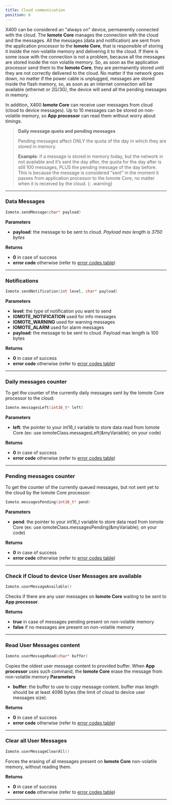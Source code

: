 ```yaml
---
title: Cloud communication
position: 6
---
```


X400 can be considered an "always on" device, permanently connected with the cloud. The **Iomote Core** manages the connection with the cloud and the messages. All the messages (data and notification) are sent from the application processor to the **Iomote Core**, that is responsible of storing it inside the non-volatile memory and delivering it to the cloud. If there is some issue with the connection is not a problem, because all the messages are stored inside the non volatile memory. So, as soon as the application processor send them to the **Iomote Core**, they are permanently stored until they are not correctly delivered to the cloud. No matter if the network goes down, no matter if the power cable is unplugged, messages are stored inside the flash memory, so, as soon as an internet connection will be available (ethernet or 2G/3G), the device will send all the pending messages in memory.

In addition, X400 **Iomote Core** can receive user messages from cloud (cloud to device messages). Up to 10 messages can be stored on non-volatile memory, so **App processor** can read them without worry about _timings_.


>**Daily message quota and pending messages**
>
>Pending messages affect ONLY the quota of the day in which they are stored in memory. 
>
>**Example**: if a message is stored in memory today, but the network in not available and it’s sent the day after, the quota for the day after is still 100 messages, PLUS the pending message of the day before. This is because the message is considered “sent” in the moment it passes from application processor to the Iomote Core, no matter when it is received by the cloud. 
{: .warning}


---


### **Data Messages**
~~~ cpp
Iomote.sendMessage(char* payload)
~~~
**Parameters**
- **payload**: the message to be sent to cloud. *Payload max length is 3750 bytes*

**Returns**
- **0** in case of success
- **error code** otherwise (refer to [error codes table](/#arduino08_ErrorCodes))


---


### **Notifications**
~~~ cpp
Iomote.sendNotification(int level, char* payload)
~~~
**Parameters**
- **level**: the type of notification you want to send
 - **IOMOTE_NOTIFICATION** used for info messages
 - **IOMOTE_WARNING** used for warning messages
 - **IOMOTE_ALARM** used for alarm messages
- **payload**: the message to be sent to cloud. Payload max length is 100 bytes

**Returns**
- **0** in case of success
- **error code** otherwise (refer to [error codes table](/#arduino08_ErrorCodes))


---


### **Daily messages counter**
To get the counter of the currently daily messages sent by the Iomote Core processor to the cloud:
~~~ cpp
Iomote.messagesLeft(int16_t* left)
~~~
**Parameters**
- **left**: the pointer to your int16_t variable to store data read from Iomote Core (ex: use iomoteClass.messagesLeft(&myVariable); on your code)

**Returns**
- **0** in case of success
- **error code** otherwise (refer to [error codes table](/#arduino08_ErrorCodes))


---


### **Pending messages counter**
To get the counter of the currently queued messages, but not sent yet to the cloud by the Iomote Core processor:
~~~ cpp
Iomote.messagesPending(int16_t* pend)
~~~
**Parameters**
- **pend**: the pointer to your int16_t variable to store data read from Iomote Core (ex: use iomoteClass.messagesPending(&myVariable); on your code)

**Returns**
- **0** in case of success
- **error code** otherwise (refer to [error codes table](/#arduino08_ErrorCodes))


---

### **Check if Cloud to device User Messages are available**
~~~ cpp
Iomote.userMessageAvailable()
~~~
Checks if there are any user messages on **Iomote Core** waiting to be sent to **App processor**. 

**Returns**
- **true** in case of messages pending present on non-volatile memory
- **false** if no messages are present on non-volatile memory


---

### **Read User Messages content**
~~~ cpp
Iomote.userMessageRead(char* buffer)
~~~
Copies the oldest user message content to provided buffer. When **App processor** uses such command, the **Iomote Core** erase the message from non-volatile memory
**Parameters**
- **buffer**: the buffer to use to copy message content. buffer max length should be at least 4096 bytes (the limit of cloud to device user messages size).

**Returns**
- **0** in case of success
- **error code** otherwise (refer to [error codes table](/#arduino08_ErrorCodes))


---

### **Clear all User Messages**
~~~ cpp
Iomote.userMessageClearAll()
~~~
Forces the erasing of all messages present on **Iomote Core** non-volatile memory, without reading them.

**Returns**
- **0** in case of success
- **error code** otherwise (refer to [error codes table](/#arduino08_ErrorCodes))


---